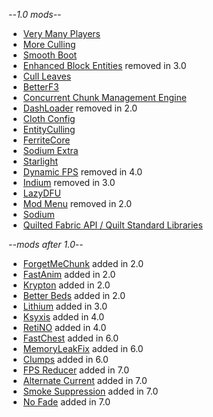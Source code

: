 --_1.0 mods_--


- [Very Many Players](https://modrinth.com/mod/vmp-fabric)
- [More Culling](https://modrinth.com/mod/moreculling)
- [Smooth Boot](https://modrinth.com/mod/smoothboot-fabric)
- [Enhanced Block Entities](https://modrinth.com/mod/ebe) removed in 3.0
- [Cull Leaves](https://modrinth.com/mod/cull-leaves)
- [BetterF3](https://modrinth.com/mod/betterf3)
- [Concurrent Chunk Management Engine](https://modrinth.com/mod/c2me-fabric)
- [DashLoader](https://modrinth.com/mod/dashloader) removed in 2.0
- [Cloth Config](https://modrinth.com/mod/cloth-config)
- [EntityCulling](https://modrinth.com/mod/entityculling)
- [FerriteCore](https://modrinth.com/mod/ferrite-core)
- [Sodium Extra](https://modrinth.com/mod/sodium-extra)
- [Starlight](https://modrinth.com/mod/starlight)
- [Dynamic FPS](https://modrinth.com/mod/dynamic-fps) removed in 4.0
- [Indium](https://modrinth.com/mod/indium) removed in 3.0
- [LazyDFU](https://modrinth.com/mod/lazydfu)
- [Mod Menu](https://modrinth.com/mod/modmenu) removed in 2.0
- [Sodium](https://modrinth.com/mod/sodium)
- [Quilted Fabric API / Quilt Standard Libraries](https://modrinth.com/mod/qsl)

--_mods after 1.0_--


- [ForgetMeChunk](https://modrinth.com/mod/forgetmechunk) added in 2.0
- [FastAnim](https://modrinth.com/mod/fastanim) added in 2.0
- [Krypton](https://modrinth.com/mod/krypton) added in 2.0
- [Better Beds](https://modrinth.com/mod/better-beds) added in 2.0
- [Lithium](https://modrinth.com/mod/lithium) added in 3.0
- [Ksyxis](https://modrinth.com/mod/ksyxis) added in 4.0
- [RetiNO](https://modrinth.com/mod/retino) added in 4.0
- [FastChest](https://github.com/FakeDomi/FastChest) added in 6.0
- [MemoryLeakFix](https://www.curseforge.com/minecraft/mc-mods/memoryleakfix) added in 6.0
- [Clumps](https://www.curseforge.com/minecraft/mc-mods/clumps) added in 6.0
- [FPS Reducer](https://www.curseforge.com/minecraft/mc-mods/fps-reducer/) added in 7.0
- [Alternate Current](https://modrinth.com/mod/alternate-current/) added in 7.0
- [Smoke Suppression](https://modrinth.com/mod/smoke-suppression/) added in 7.0
- [No Fade](https://www.curseforge.com/minecraft/mc-mods/no-fade/) added in 7.0

